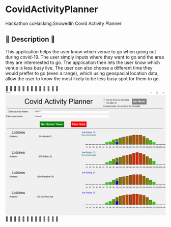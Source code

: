 # CovidActivityPlanner
Hackathon cuHacking:SnowedIn Covid Activity Planner

## :slightly_smiling_face: Description :slightly_smiling_face:

This application helps the user know which venue to go when going out during covid-19. The user simply inputs where they want to go and the area they are intererested to go. The application then lets the user know which venue is less busy live. The user can also choose a different time they would preffer to go (even a range), which using geospacial location data, allow the user to know the most likely to be less busy spot for them to go.


:hugs: :hugs: :hugs: :hugs: :hugs: :hugs: :hugs: :hugs: :hugs: :hugs: :hugs: :hugs: :hugs:
![Alt Text](/images/covidPlannerPic.png)
:hugs: :hugs: :hugs: :hugs: :hugs: :hugs: :hugs: :hugs: :hugs: :hugs: :hugs: :hugs: :hugs:
